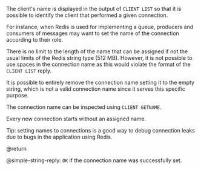 The client's name is displayed in the output of `CLIENT LIST` so that it is possible to identify the client that performed a given connection.

For instance, when Redis is used for implementing a queue, producers and consumers of messages may want to set the name of the connection according to their role.

There is no limit to the length of the name that can be assigned if not the usual limits of the Redis string type (512 MB). However, it is not possible to use spaces in the connection name as this would violate the format of the `CLIENT LIST` reply.

It is possible to entirely remove the connection name setting it to the empty string, which is not a valid connection name since it serves this specific purpose.

The connection name can be inspected using `CLIENT GETNAME`.

Every new connection starts without an assigned name.

Tip: setting names to connections is a good way to debug connection leaks due to bugs in the application using Redis.

@return

@simple-string-reply: `OK` if the connection name was successfully set.
